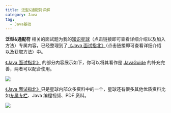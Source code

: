 ```yaml
---
title: 泛型&通配符详解
category: Java
tag:
  - Java基础
---
```


**泛型&通配符** 相关的面试题为我的[知识星球](https://dearloc.com/about-the-author/zhishixingqiu-two-years.html)（点击链接即可查看详细介绍以及加入方法）专属内容，已经整理到了[《Java 面试指北》](hhttps://dearloc.com/zhuanlan/java-mian-shi-zhi-bei.html)（点击链接即可查看详细介绍以及获取方法）中。

[《Java 面试指北》](hhttps://dearloc.com/zhuanlan/java-mian-shi-zhi-bei.html) 的部分内容展示如下，你可以将其看作是 [JavaGuide](https://dearloc.com/#/) 的补充完善，两者可以配合使用。

![](https://oss.dearloc.com/xingqiu/image-20220304102536445.png)

[《Java 面试指北》](hhttps://dearloc.com/zhuanlan/java-mian-shi-zhi-bei.html)只是星球内部众多资料中的一个，星球还有很多其他优质资料比如[专属专栏](https://dearloc.com/zhuanlan/)、Java 编程视频、PDF 资料。

![](https://oss.dearloc.com/xingqiu/image-20220211231206733.png)

<!-- @include: @planet.snippet.md -->
